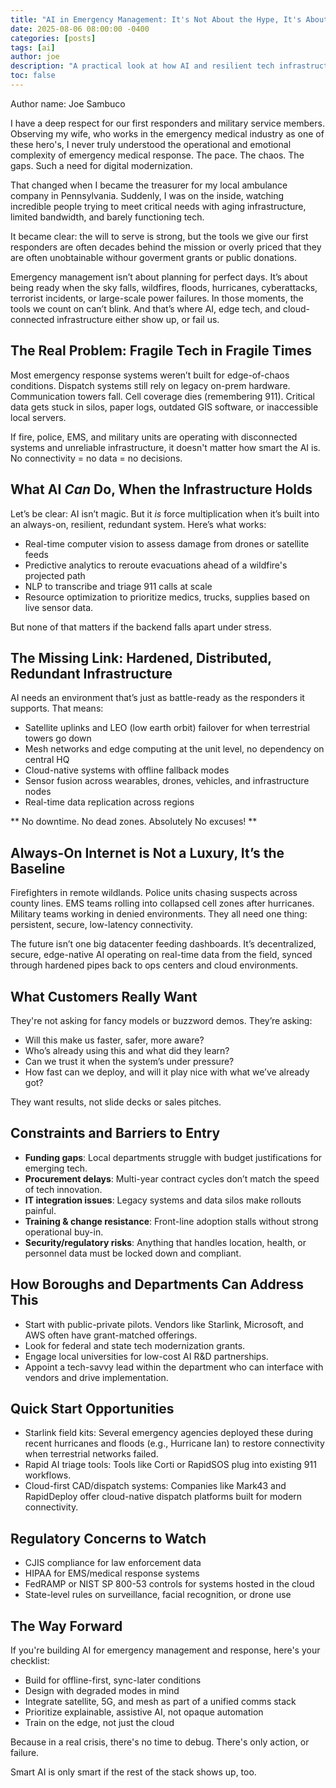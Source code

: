 ```yaml
---
title: "AI in Emergency Management: It's Not About the Hype, It's About the Uptime"
date: 2025-08-06 08:00:00 -0400
categories: [posts]
tags: [ai]
author: joe
description: "A practical look at how AI and resilient tech infrastructure can close the gap in emergency response."
toc: false
---
```

Author name: Joe Sambuco

I have a deep respect for our first responders and military service members. Observing my wife, who works in the emergency medical industry as one of these hero's, I never truly understood the operational and emotional complexity of emergency medical response. The pace. The chaos. The gaps. Such a need for digital modernization.

That changed when I became the treasurer for my local ambulance company in Pennsylvania. Suddenly, I was on the inside, watching incredible people trying to meet critical needs with aging infrastructure, limited bandwidth, and barely functioning tech. 

It became clear: the will to serve is strong, but the tools we give our first responders are often decades behind the mission or overly priced that they are often unobtainable withour goverment grants or public donations.

Emergency management isn’t about planning for perfect days. It’s about being ready when the sky falls, wildfires, floods, hurricanes, cyberattacks, terrorist incidents, or large-scale power failures. In those moments, the tools we count on can’t blink. And that’s where AI, edge tech, and cloud-connected infrastructure either show up, or fail us.

## The Real Problem: Fragile Tech in Fragile Times

Most emergency response systems weren’t built for edge-of-chaos conditions. Dispatch systems still rely on legacy on-prem hardware. Communication towers fall. Cell coverage dies (remembering 911). Critical data gets stuck in silos, paper logs, outdated GIS software, or inaccessible local servers.

If fire, police, EMS, and military units are operating with disconnected systems and unreliable infrastructure, it doesn't matter how smart the AI is. No connectivity = no data = no decisions.

## What AI *Can* Do, When the Infrastructure Holds

Let’s be clear: AI isn’t magic. But it *is* force multiplication when it’s built into an always-on, resilient, redundant system. Here’s what works:

- Real-time computer vision to assess damage from drones or satellite feeds
- Predictive analytics to reroute evacuations ahead of a wildfire's projected path
- NLP to transcribe and triage 911 calls at scale
- Resource optimization to prioritize medics, trucks, supplies based on live sensor data.

But none of that matters if the backend falls apart under stress.

## The Missing Link: Hardened, Distributed, Redundant Infrastructure

AI needs an environment that’s just as battle-ready as the responders it supports. That means:

- Satellite uplinks and LEO (low earth orbit) failover for when terrestrial towers go down
- Mesh networks and edge computing at the unit level, no dependency on central HQ
- Cloud-native systems with offline fallback modes
- Sensor fusion across wearables, drones, vehicles, and infrastructure nodes
- Real-time data replication across regions

** No downtime. No dead zones. Absolutely No excuses! **

## Always-On Internet is Not a Luxury, It’s the Baseline

Firefighters in remote wildlands. Police units chasing suspects across county lines. EMS teams rolling into collapsed cell zones after hurricanes. Military teams working in denied environments. They all need one thing: persistent, secure, low-latency connectivity.

The future isn’t one big datacenter feeding dashboards. It’s decentralized, secure, edge-native AI operating on real-time data from the field, synced through hardened pipes back to ops centers and cloud environments.

## What Customers Really Want

They're not asking for fancy models or buzzword demos. They’re asking:

- Will this make us faster, safer, more aware?
- Who’s already using this and what did they learn?
- Can we trust it when the system’s under pressure?
- How fast can we deploy, and will it play nice with what we’ve already got?

They want results, not slide decks or sales pitches.

## Constraints and Barriers to Entry

- **Funding gaps**: Local departments struggle with budget justifications for emerging tech.
- **Procurement delays**: Multi-year contract cycles don’t match the speed of tech innovation.
- **IT integration issues**: Legacy systems and data silos make rollouts painful.
- **Training & change resistance**: Front-line adoption stalls without strong operational buy-in.
- **Security/regulatory risks**: Anything that handles location, health, or personnel data must be locked down and compliant.

## How Boroughs and Departments Can Address This

- Start with public-private pilots. Vendors like Starlink, Microsoft, and AWS often have grant-matched offerings.
- Look for federal and state tech modernization grants.
- Engage local universities for low-cost AI R&D partnerships.
- Appoint a tech-savvy lead within the department who can interface with vendors and drive implementation.

## Quick Start Opportunities

- Starlink field kits: Several emergency agencies deployed these during recent hurricanes and floods (e.g., Hurricane Ian) to restore connectivity when terrestrial networks failed.
- Rapid AI triage tools: Tools like Corti or RapidSOS plug into existing 911 workflows.
- Cloud-first CAD/dispatch systems: Companies like Mark43 and RapidDeploy offer cloud-native dispatch platforms built for modern connectivity.

## Regulatory Concerns to Watch

- CJIS compliance for law enforcement data
- HIPAA for EMS/medical response systems
- FedRAMP or NIST SP 800-53 controls for systems hosted in the cloud
- State-level rules on surveillance, facial recognition, or drone use

## The Way Forward

If you're building AI for emergency management and response, here's your checklist:

- Build for offline-first, sync-later conditions
- Design with degraded modes in mind
- Integrate satellite, 5G, and mesh as part of a unified comms stack
- Prioritize explainable, assistive AI, not opaque automation
- Train on the edge, not just the cloud

Because in a real crisis, there's no time to debug. There's only action, or failure.

Smart AI is only smart if the rest of the stack shows up, too.